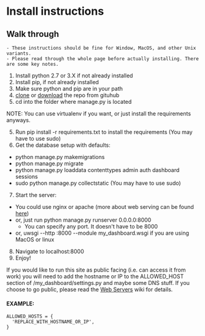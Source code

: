 # Install instructions

## Walk through
    - These instructions should be fine for Window, MacOS, and other Unix variants.
    - Please read through the whole page before actually installing. There are some key notes.

1. Install python 2.7 or 3.X if not already installed
2. Install pip, if not already installed
3. Make sure python and pip are in your path
3. [clone](https://github.com/lehnertz85/my_dashboard/) or [download](https://github.com/lehnertz85/my_dashboard/releases) the repo from gituhub
4. cd into the folder where manage.py is located

NOTE: You can use virtualenv if you want, or just install the requirements anyways.

5. Run pip install -r requirements.txt to install the requirements (You may have to use sudo)
6. Get the database setup with defaults:
  - python manage.py makemigrations
  - python manage.py migrate
  - python manage.py loaddata contenttypes admin auth dashboard sessions
  - sudo python manage.py collectstatic (You may have to use sudo)

7. Start the server:
  - You could use nginx or apache (more about web serving can be found [here](https://github.com/lehnertz85/my_dashboard/wiki/Web-servers))
  - or, just run python manage.py runserver 0.0.0.0:8000
      * You can specify any port. It doesn't have to be 8000
  - or, uwsgi --http :8000 --module my_dashboard.wsgi if you are using MacOS or linux
8. Navigate to localhost:8000
9. Enjoy!


If you would like to run this site as public facing (i.e. can access it from work)
you will need to add the hostname or IP to the ALLOWED_HOST section of
/my_dashboard/settings.py and maybe some DNS stuff. If you choose to go public, please read the [Web Servers](https://github.com/lehnertz85/my_dashboard/wiki/Web-servers) wiki for details.

#### EXAMPLE:

    ALLOWED_HOSTS = {
      'REPLACE_WITH_HOSTNAME_OR_IP',
    }